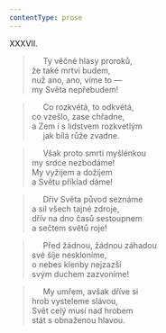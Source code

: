 ```yaml
---
contentType: prose
---
```


XXXVII.

>      Ty věčné hlasy proroků,  
> že také mrtvi budem,  
> nuž ano, ano, víme to —  
> my Světa nepřebudem!

>      Co rozkvétá, to odkvétá,  
> co vzešlo, zase chřadne,  
> a Zem i s lidstvem rozkvetlým  
>      jak bílá růže zvadne.

>      Však proto smrti myšlénkou  
> my srdce nezbodáme!  
> My vyžijem a dožijem  
> a Světu příklad dáme!

>      Dřív Světa původ seznáme  
> a sil všech tajné zdroje,  
> dřív na dno časů sestoupnem  
> a sečtem světů roje!

>      Před žádnou, žádnou záhadou  
> své šíje neskloníme,  
> o nebes klenby nejzazší  
> svým duchem zazvoníme!

>      My umřem, avšak dříve si  
> hrob vysteleme slávou,  
> Svět celý musí nad hrobem  
> stát s obnaženou hlavou.
